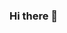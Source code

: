 ### Hi there 👋

<!--
**chamnar/chamnar** is a ✨ _special_ ✨ repository because its `README.md` (this file) appears on your GitHub profile.

Here are some ideas to get you started:

- 🔭 I’m currently working on web development
- 🌱 I’m currently learning full stack java
- 👯 I’m looking to collaborate new projects
- 🤔 I’m looking for help with 
- 💬 Ask me about 
- 📫 How to reach me:akashchamnar222@gmail.com,[Hey WhatsApp](https://wa,me/8975514611).
- 😄 Pronouns: AK
- ⚡ Fun fact: ...
-->
